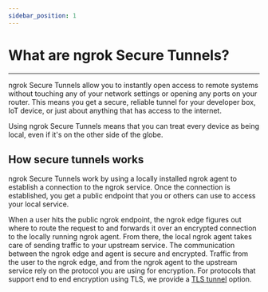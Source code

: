 ```yaml
---
sidebar_position: 1
---
```


# What are ngrok Secure Tunnels?
--------------------

ngrok Secure Tunnels allow you to instantly open access to remote systems without touching any of your network settings or opening any ports on your router. This means you get a secure, reliable tunnel for your developer box, IoT device, or just about anything that has access to the internet.

Using ngrok Secure Tunnels means that you can treat every device as being local, even if it's on the other side of the globe.

## How secure tunnels works

ngrok Secure Tunnels work by using a locally installed ngrok agent to establish a connection to the ngrok service. Once the connection is established, you get a public endpoint that you or others can use to access your local service.

When a user hits the public ngrok endpoint, the ngrok edge figures out where to route the request to and forwards it over an encrypted connection to the locally running ngrok agent. From there, the local ngrok agent takes care of sending traffic to your upstream service. The communication between the ngrok edge and agent is secure and encrypted. Traffic from the user to the ngrok edge, and from the ngrok agent to the upstream service rely on the protocol you are using for encryption. For protocols that support end to end encryption using TLS, we provide a [TLS tunnel](/docs/secure-tunnels#tls-tunnels) option.

